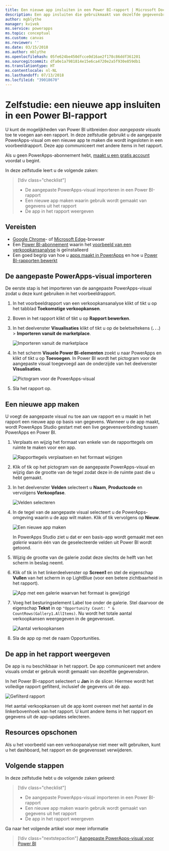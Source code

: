 ```yaml
---
title: Een nieuwe app insluiten in een Power BI-rapport | Microsoft Docs
description: Een app insluiten die gebruikmaakt van dezelfde gegevensbron en waarop kan worden gefilterd, net als bij andere rapportitems
author: mgblythe
manager: kvivek
ms.service: powerapps
ms.topic: conceptual
ms.custom: canvas
ms.reviewer: ''
ms.date: 03/15/2018
ms.author: mblythe
ms.openlocfilehash: 05fe624be450dfcce0d16ae2f178c86ddf361201
ms.sourcegitcommit: dfa0e1a7981814e15e6ca4720e2a5f930e859db1
ms.translationtype: HT
ms.contentlocale: nl-NL
ms.lasthandoff: 07/13/2018
ms.locfileid: "39018670"
---
```

# <a name="tutorial-embed-a-new-app-in-a-power-bi-report"></a>Zelfstudie: een nieuwe app insluiten in een Power BI-rapport

U kunt de mogelijkheden van Power BI uitbreiden door *aangepaste visuals* toe te voegen aan een rapport. In deze zelfstudie gebruikt u de aangepaste PowerApps-visual om een nieuwe app te maken die wordt ingesloten in een voorbeeldrapport. Deze app communiceert met andere items in het rapport.

Als u geen PowerApps-abonnement hebt, [maakt u een gratis account](../signup-for-powerapps.md) voordat u begint.

In deze zelfstudie leert u de volgende zaken:
> [!div class="checklist"]
> * De aangepaste PowerApps-visual importeren in een Power BI-rapport
> * Een nieuwe app maken waarin gebruik wordt gemaakt van gegevens uit het rapport
> * De app in het rapport weergeven

## <a name="prerequisites"></a>Vereisten

* [Google Chrome](https://www.google.com/chrome/browser/)- of [Microsoft Edge](https://www.microsoft.com/windows/microsoft-edge)-browser
* Een [Power BI-abonnement](https://docs.microsoft.com/power-bi/service-self-service-signup-for-power-bi) waarin het [voorbeeld van een verkoopkansanalyse](https://docs.microsoft.com/power-bi/sample-opportunity-analysis#get-the-content-pack-for-this-sample) is geïnstalleerd
* Een goed begrip van hoe u [apps maakt in PowerApps](data-platform-create-app-scratch.md) en hoe u [Power BI-rapporten bewerkt](https://docs.microsoft.com/power-bi/service-the-report-editor-take-a-tour)

## <a name="import-the-powerapps-custom-visual"></a>De aangepaste PowerApps-visual importeren

De eerste stap is het importeren van de aangepaste PowerApps-visual zodat u deze kunt gebruiken in het voorbeeldrapport.

1. In het voorbeeldrapport van een verkoopkansanalyse klikt of tikt u op het tabblad **Toekomstige verkoopkansen**.

2. Boven in het rapport klikt of tikt u op **Rapport bewerken**.

3. In het deelvenster **Visualisaties** klikt of tikt u op de beletseltekens (**. . .**) > **Importeren vanuit de marketplace**. 

    ![Importeren vanuit de marketplace](media/embed-powerapps-powerbi/import-visual.png)

4. In het scherm **Visuele Power BI-elementen** zoekt u naar PowerApps en klikt of tikt u op **Toevoegen**. In Power BI wordt het pictogram voor de aangepaste visual toegevoegd aan de onderzijde van het deelvenster **Visualisaties**.

    ![Pictogram voor de PowerApps-visual](media/embed-powerapps-powerbi/powerapps-icon.png)

5. Sla het rapport op.

## <a name="create-a-new-app"></a>Een nieuwe app maken
U voegt de aangepaste visual nu toe aan uw rapport en u maakt in het rapport een nieuwe app op basis van gegevens. Wanneer u de app maakt, wordt PowerApps Studio gestart met een live gegevensverbinding tussen PowerApps en Power BI.

1. Verplaats en wijzig het formaat van enkele van de rapporttegels om ruimte te maken voor een app.

    ![Rapporttegels verplaatsen en het formaat wijzigen](media/embed-powerapps-powerbi/move-resize.png)

2. Klik of tik op het pictogram van de aangepaste PowerApps-visual en wijzig dan de grootte van de tegel zodat deze in de ruimte past die u hebt gemaakt.

3. In het deelvenster **Velden** selecteert u **Naam**, **Productcode** en vervolgens **Verkoopfase**. 

    ![Velden selecteren](media/embed-powerapps-powerbi/select-fields.png)

4. In de tegel van de aangepaste visual selecteert u de PowerApps-omgeving waarin u de app wilt maken. Klik of tik vervolgens op **Nieuw**.

    ![Een nieuwe app maken](media/embed-powerapps-powerbi/create-new-app.png)

    In PowerApps Studio ziet u dat er een basis-app wordt gemaakt met een *galerie* waarin één van de geselecteerde velden uit Power BI wordt getoond.

5.  Wijzig de grootte van de galerie zodat deze slechts de helft van het scherm in beslag neemt. 

6. Klik of tik in het linkerdeelvenster op **Screen1** en stel de eigenschap **Vullen** van het scherm in op LightBlue (voor een betere zichtbaarheid in het rapport).

    ![App met een galerie waarvan het formaat is gewijzigd](media/embed-powerapps-powerbi/app-gallery.png)

6. Voeg het besturingselement Label toe onder de galerie. Stel daarvoor de eigenschap **Tekst** in op `"Opportunity Count: " & CountRows(Gallery1.AllItems)`. Nu wordt het totale aantal verkoopkansen weergegeven in de gegevensset.

    ![Aantal verkoopkansen](media/embed-powerapps-powerbi/opportunity-count.png)

7. Sla de app op met de naam Opportunities. 


## <a name="view-the-app-in-the-report"></a>De app in het rapport weergeven
De app is nu beschikbaar in het rapport. De app communiceert met andere visuals omdat er gebruik wordt gemaakt van dezelfde gegevensbron.

In het Power BI-rapport selecteert u **Jan** in de slicer. Hiermee wordt het volledige rapport gefilterd, inclusief de gegevens uit de app.

![Gefilterd rapport](media/embed-powerapps-powerbi/filtered-report.png)

Het aantal verkoopkansen uit de app komt overeen met het aantal in de linkerbovenhoek van het rapport. U kunt andere items in het rapport en gegevens uit de app-updates selecteren.


## <a name="clean-up-resources"></a>Resources opschonen
Als u het voorbeeld van een verkoopanalyse niet meer wilt gebruiken, kunt u het dashboard, het rapport en de gegevensset verwijderen.


## <a name="next-steps"></a>Volgende stappen
In deze zelfstudie hebt u de volgende zaken geleerd:
> [!div class="checklist"]
> * De aangepaste PowerApps-visual importeren in een Power BI-rapport
> * Een nieuwe app maken waarin gebruik wordt gemaakt van gegevens uit het rapport
> * De app in het rapport weergeven

Ga naar het volgende artikel voor meer informatie
> [!div class="nextstepaction"]
> [Aangepaste PowerApps-visual voor Power BI](powerapps-custom-visual.md)

